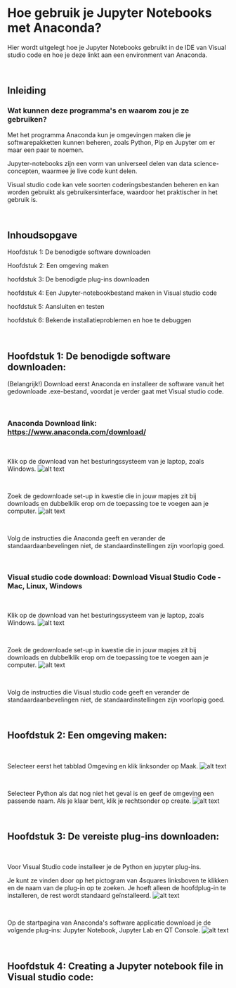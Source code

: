 # Hoe gebruik je Jupyter Notebooks met Anaconda?

Hier wordt uitgelegt hoe je Jupyter Notebooks gebruikt in de IDE van Visual studio code en hoe je deze linkt aan een environment van Anaconda.


&nbsp;


## Inleiding 

### Wat kunnen deze programma's en waarom zou je ze gebruiken?

Met het programma Anaconda kun je omgevingen maken die je softwarepakketten kunnen beheren, zoals Python, Pip en Jupyter om er maar een paar te noemen.

Jupyter-notebooks zijn een vorm van universeel delen van data science-concepten, waarmee je live code kunt delen.

Visual studio code kan vele soorten coderingsbestanden beheren en kan worden gebruikt als gebruikersinterface, waardoor het praktischer in het gebruik is.

&nbsp;

## Inhoudsopgave

Hoofdstuk 1: De benodigde software downloaden 

Hoofdstuk 2: Een omgeving maken 

hoofdstuk 3: De benodigde plug-ins downloaden 

hoofdstuk 4: Een Jupyter-notebookbestand maken in Visual studio code 

hoofdstuk 5: Aansluiten en testen 

hoofdstuk 6: Bekende installatieproblemen en hoe te debuggen 

&nbsp; 

## Hoofdstuk 1: De benodigde software downloaden:
(Belangrijk!) Download eerst Anaconda en installeer de software vanuit het gedownloade .exe-bestand, voordat je verder gaat met Visual studio code.

&nbsp;

### Anaconda Download link: https://www.anaconda.com/download/

&nbsp;

Klik op de download van het besturingssysteem van je laptop, zoals Windows.
![alt text](image.png)

&nbsp;

Zoek de gedownloade set-up in kwestie die in jouw mapjes zit bij downloads en dubbelklik erop om de toepassing toe te voegen aan je computer.
![alt text](image-1.png)

&nbsp;

Volg de instructies die Anaconda geeft en verander de standaardaanbevelingen niet, de standaardinstellingen zijn voorlopig goed.

&nbsp;

### Visual studio code download: Download Visual Studio Code - Mac, Linux, Windows

&nbsp;

Klik op de download van het besturingssysteem van je laptop, zoals Windows.
![alt text](image-2.png)

&nbsp;

Zoek de gedownloade set-up in kwestie die in jouw mapjes zit bij downloads en dubbelklik erop om de toepassing toe te voegen aan je computer.
![alt text](image-3.png)

&nbsp;

Volg de instructies die Visual studio code geeft en verander de standaardaanbevelingen niet, de standaardinstellingen zijn voorlopig goed.

&nbsp;

## Hoofdstuk 2: Een omgeving maken:

&nbsp;

Selecteer eerst het tabblad Omgeving en klik linksonder op Maak.
![alt text](image-4.png)

&nbsp;

Selecteer Python als dat nog niet het geval is en geef de omgeving een passende naam. Als je klaar bent, klik je rechtsonder op create.
![alt text](image-5.png)

&nbsp;

## Hoofdstuk 3: De vereiste plug-ins downloaden:

&nbsp;

Voor Visual Studio code installeer je de Python en jupyter plug-ins.

Je kunt ze vinden door op het pictogram van 4squares linksboven te klikken en de naam van de plug-in op te zoeken. Je hoeft alleen de hoofdplug-in te installeren, de rest wordt standaard geïnstalleerd.
![alt text](image-6.png)

&nbsp;

Op de startpagina van Anaconda's software applicatie download je de volgende plug-ins: Jupyter Notebook, Jupyter Lab en QT Console.
![alt text](image-7.png)

&nbsp;

## Hoofdstuk 4: Creating a Jupyter notebook file in Visual studio code: